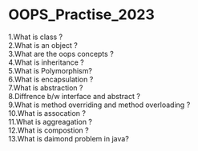 # OOPS_Practise_2023

1.What is class ? <br>
2.What is an object ? <br>
3.What are the oops concepts ? <br>
4.What is inheritance ? <br>
5.What is Polymorphism? <br>
6.What is encapsulation ? <br>
7.What is abstraction ? <br>
8.Diffrence b/w interface and abstract ? <br>
9.What is method overriding and method overloading ? <br>
10.What is assocation ? <br>
11.What is aggreagation ? <br>
12.What is compostion ? <br>
13.What is daimond problem in java? <br>
